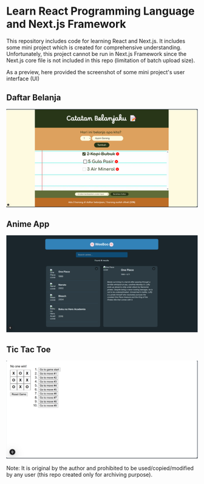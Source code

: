 # Learn React Programming Language and Next.js Framework

This repository includes code for learning React and Next.js. It includes some mini project which is created for comprehensive understanding. Unfortunately, this project cannot be run in Next.js Framework since the Next.js core file is not included in this repo (limitation of batch upload size).

As a preview, here provided the screenshot of some mini project's user interface (UI)

## Daftar Belanja
![Daftar Belanja](images/daftar-belanja.png)

## Anime App
![Anime App](images/anime-app.png)

## Tic Tac Toe
![Tic Tac Toe](images/tic-tac-toe.png)

Note: It is original by the author and prohibited to be used/copied/modified by any user (this repo created only for archiving purpose).
